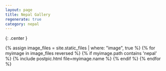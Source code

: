 ```yaml
---
layout: page
title: Nepal Gallery
regenerate: true
category: nepal
---
```

{: .center }

{% assign image_files = site.static_files | where: "image", true %}
{% for myimage in image_files reversed %}
  {% if myimage.path contains 'nepal' %}
  {% include postpic.html file=myimage.name %}
  {% endif %}
{% endfor %}
